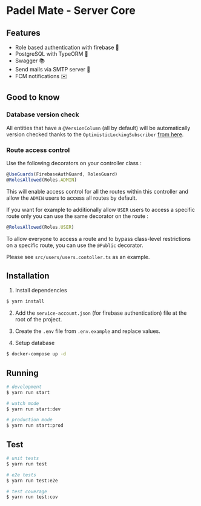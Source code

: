 # Padel Mate - Server Core

## Features
- Role based authentication with firebase 🔐
- PostgreSQL with TypeORM 💾
- Swagger 📚
- Send mails via SMTP server 📧
- FCM notifications ✉️

## Good to know
### Database version check
All entities that have a `@VersionColumn` (all by default) will be automatically version checked thanks to the `OptimisticLockingSubscriber` [from here](https://github.com/typeorm/typeorm/issues/3608#issuecomment-476352843).

### Route access control
Use the following decorators on your controller class :
```ts
@UseGuards(FirebaseAuthGuard, RolesGuard)
@RolesAllowed(Roles.ADMIN)
```
This will enable access control for all the routes within this controller and allow the `ADMIN` users to access all routes by default.

If you want for example to additionally allow `USER` users to access a specific route only you can use the same decorator on the route :
```ts
@RolesAllowed(Roles.USER)
```
To allow everyone to access a route and to bypass class-level restrictions on a specific route, you can use the `@Public` decorator.

Please see `src/users/users.contoller.ts` as an example.
## Installation

1. Install dependencies
```bash
$ yarn install
```

2. Add the `service-account.json` (for firebase authentication) file at the root of the project.
3. Create the `.env` file from `.env.example` and replace values.

4. Setup database
```bash
$ docker-compose up -d

```
## Running

```bash
# development
$ yarn run start

# watch mode
$ yarn run start:dev

# production mode
$ yarn run start:prod
```

## Test

```bash
# unit tests
$ yarn run test

# e2e tests
$ yarn run test:e2e

# test coverage
$ yarn run test:cov
```

